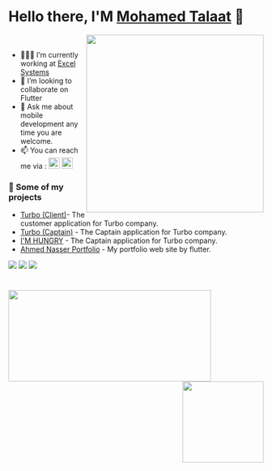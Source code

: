 # Hello there, I'M [Mohamed Talaat](https://github.com/m0h2medtalaat) 👋

<img align="right" src="https://camo.githubusercontent.com/60bde148d5758c19d648a21e7b3b10b0c1c539f49b091e8b067193019af8986b/68747470733a2f2f6f63746f6465782e6769746875622e636f6d2f696d616765732f77656c636f6d65746f6361742e706e67" width="350"/> <br/>

- 👨🏽‍💻 I’m currently working at [Excel Systems](http://www.excelsystems-eg.com/)  
- 👯 I’m looking to collaborate on Flutter
- 💬 Ask me about mobile development any time you are welcome.
- 📫 You can reach me via : 
  [<img src="https://upload.wikimedia.org/wikipedia/commons/5/5e/WhatsApp_icon.png" alt="drawing" width="22"/>](https://wa.me/201068890002)
  [<img src="https://play-lh.googleusercontent.com/kMofEFLjobZy_bCuaiDogzBcUT-dz3BBbOrIEjJ-hqOabjK8ieuevGe6wlTD15QzOqw" alt="drawing" width="22"/>](https://www.linkedin.com/in/m0h2medtalaat/)


### 🚀 Some of my projects

- [Turbo (Client)](https://apps.apple.com/eg/app/turbo-app/id1534848839)- The customer application for Turbo company.<br/>
- [Turbo (Captain)](https://apps.apple.com/eg/app/turbo-eg/id1600431565) - The Captain application for Turbo company.<br/>
- [I'M HUNGRY](https://play.google.com/store/apps/details?id=com.imhungry.www&hl=ar&gl=US) - The Captain application for Turbo company.<br/>
- [Ahmed Nasser Portfolio](https://ahmednasser74.github.io/ahmednasser/) - My portfolio web site by flutter.<br/>

![](https://img.shields.io/badge/AppStore-3Apps-0D47A1) ![](https://img.shields.io/badge/PlayStore-3Apps-43A047) ![](https://img.shields.io/badge/Exp-+2year-7f0000)

#
<p align="center">
  <img align="left"  height="180" width="400" src="https://github-readme-stats.vercel.app/api?username=m0h2medtalaat&&show_icons=true" />
  <img align="right" height="160" src="https://github-readme-stats.vercel.app/api/top-langs/?username=m0h2medtalaat&layout=compact" />

</p>
<!---
[![Flutter](https://img.shields.io/badge/Flutter-%2302569B.svg?style=for-the-badge&logo=Flutter&logoColor=white)](#) [![Firebase](https://img.shields.io/badge/firebase-%23039BE5.svg?style=for-the-badge&logo=firebase)](#) 
[![Discord](https://img.shields.io/discord/888523488376279050.svg?style=for-the-badge&colorA=7289da&label=Chat%20on%20Discord)](https://discord.gg/MP3sEXPTnx) [![Open Source Love](https://badges.frapsoft.com/os/v1/open-source.svg?v=103)](#)
    
[![pub package](https://img.shields.io/pub/v/awesome_notifications.svg)](https://pub.dev/packages/awesome_notifications)
[![Likes](https://badges.bar/awesome_notifications/likes)](https://pub.dev/packages/awesome_notifications/score)
[![popularity](https://badges.bar/awesome_notifications/popularity)](https://pub.dev/packages/awesome_notifications/score)
[![pub points](https://badges.bar/awesome_notifications/pub%20points)](https://pub.dev/packages/awesome_notifications/score)
-->




<!---### Languages and Tools:
<img src="https://raw.githubusercontent.com/github/explore/80688e429a7d4ef2fca1e82350fe8e3517d3494d/topics/flutter/flutter.png" width="22"/><img src="https://raw.githubusercontent.com/github/explore/80688e429a7d4ef2fca1e82350fe8e3517d3494d/topics/dart/dart.png" width="22"/> 
<img src="https://raw.githubusercontent.com/github/explore/80688e429a7d4ef2fca1e82350fe8e3517d3494d/topics/android/android.png" width="22"/> 
-->

<!---### Previous companies
- [AMH Company](http://amh-egypt.com/)<br/>
- [Freezil](https://www.freezil.com/)<br/>-->

